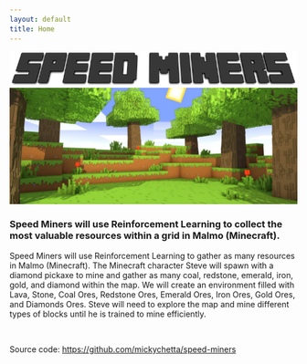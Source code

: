 ```yaml
---
layout: default
title: Home
---
```


![logo](./images/title.png)
<img src="./images/background.jpg" alt="forest" width="800">

### Speed Miners will use Reinforcement Learning to collect the most valuable resources within a grid in Malmo (Minecraft). 
Speed Miners will use Reinforcement Learning to gather as many resources in Malmo (Minecraft). The Minecraft character Steve will spawn with a diamond pickaxe to mine and gather as many coal, redstone, emerald, iron, gold, and diamond within the map. We will create an environment filled with Lava, Stone, Coal Ores, Redstone Ores, Emerald Ores, Iron Ores, Gold Ores, and Diamonds Ores. Steve will need to explore the map and mine different types of blocks until he is trained to mine efficiently.

<br>

Source code: https://github.com/mickychetta/speed-miners



